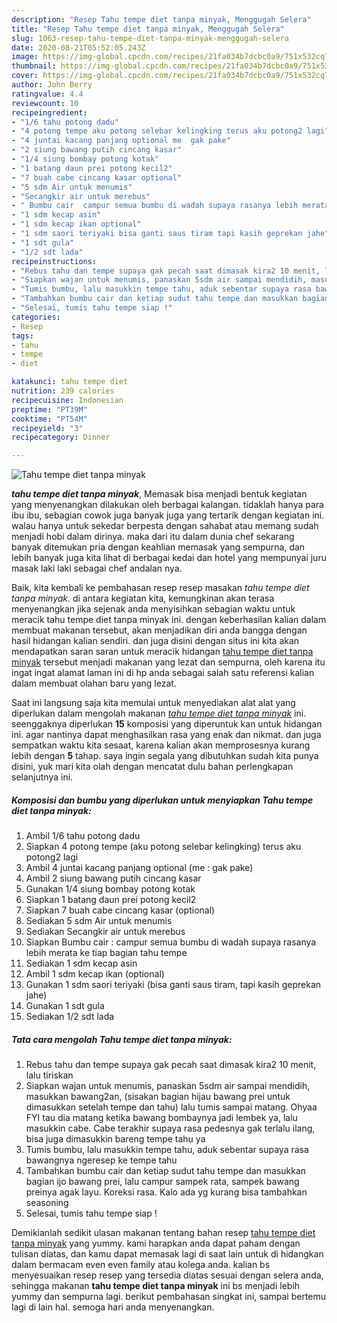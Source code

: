 ```yaml
---
description: "Resep Tahu tempe diet tanpa minyak, Menggugah Selera"
title: "Resep Tahu tempe diet tanpa minyak, Menggugah Selera"
slug: 1063-resep-tahu-tempe-diet-tanpa-minyak-menggugah-selera
date: 2020-08-21T05:52:05.243Z
image: https://img-global.cpcdn.com/recipes/21fa034b7dcbc0a9/751x532cq70/tahu-tempe-diet-tanpa-minyak-foto-resep-utama.jpg
thumbnail: https://img-global.cpcdn.com/recipes/21fa034b7dcbc0a9/751x532cq70/tahu-tempe-diet-tanpa-minyak-foto-resep-utama.jpg
cover: https://img-global.cpcdn.com/recipes/21fa034b7dcbc0a9/751x532cq70/tahu-tempe-diet-tanpa-minyak-foto-resep-utama.jpg
author: John Berry
ratingvalue: 4.4
reviewcount: 10
recipeingredient:
- "1/6 tahu potong dadu"
- "4 potong tempe aku potong selebar kelingking terus aku potong2 lagi"
- "4 juntai kacang panjang optional me  gak pake"
- "2 siung bawang putih cincang kasar"
- "1/4 siung bombay potong kotak"
- "1 batang daun prei potong kecil2"
- "7 buah cabe cincang kasar optional"
- "5 sdm Air untuk menumis"
- "Secangkir air untuk merebus"
- " Bumbu cair  campur semua bumbu di wadah supaya rasanya lebih merata ke tiap bagian tahu tempe"
- "1 sdm kecap asin"
- "1 sdm kecap ikan optional"
- "1 sdm saori teriyaki bisa ganti saus tiram tapi kasih geprekan jahe"
- "1 sdt gula"
- "1/2 sdt lada"
recipeinstructions:
- "Rebus tahu dan tempe supaya gak pecah saat dimasak kira2 10 menit, lalu tiriskan"
- "Siapkan wajan untuk menumis, panaskan 5sdm air sampai mendidih, masukkan bawang2an, (sisakan bagian hijau bawang prei untuk dimasukkan setelah tempe dan tahu) lalu tumis sampai matang. Ohyaa FYI tau dia matang ketika bawang bombaynya jadi lembek ya, lalu masukkin cabe. Cabe terakhir supaya rasa pedesnya gak terlalu ilang, bisa juga dimasukkin bareng tempe tahu ya"
- "Tumis bumbu, lalu masukkin tempe tahu, aduk sebentar supaya rasa bawangnya ngeresep ke tempe tahu"
- "Tambahkan bumbu cair dan ketiap sudut tahu tempe dan masukkan bagian ijo bawang prei, lalu campur sampek rata, sampek bawang preinya agak layu. Koreksi rasa. Kalo ada yg kurang bisa tambahkan seasoning"
- "Selesai, tumis tahu tempe siap !"
categories:
- Resep
tags:
- tahu
- tempe
- diet

katakunci: tahu tempe diet 
nutrition: 239 calories
recipecuisine: Indonesian
preptime: "PT39M"
cooktime: "PT54M"
recipeyield: "3"
recipecategory: Dinner

---
```



![Tahu tempe diet tanpa minyak](https://img-global.cpcdn.com/recipes/21fa034b7dcbc0a9/751x532cq70/tahu-tempe-diet-tanpa-minyak-foto-resep-utama.jpg)

<b><i>tahu tempe diet tanpa minyak</i></b>, Memasak bisa menjadi bentuk kegiatan yang menyenangkan dilakukan oleh berbagai kalangan. tidaklah hanya para ibu ibu, sebagian cowok juga banyak juga yang tertarik dengan kegiatan ini. walau hanya untuk sekedar berpesta dengan sahabat atau memang sudah menjadi hobi dalam dirinya. maka dari itu dalam dunia chef sekarang banyak ditemukan pria dengan keahlian memasak yang sempurna, dan lebih banyak juga kita lihat di berbagai kedai dan hotel yang mempunyai juru masak laki laki sebagai chef andalan nya.

Baik, kita kembali ke pembahasan resep resep masakan <i>tahu tempe diet tanpa minyak</i>. di antara kegiatan kita, kemungkinan akan terasa menyenangkan jika sejenak anda menyisihkan sebagian waktu untuk meracik tahu tempe diet tanpa minyak ini. dengan keberhasilan kalian dalam membuat makanan tersebut, akan menjadikan diri anda bangga dengan hasil hidangan kalian sendiri. dan juga disini dengan situs ini kita akan mendapatkan saran saran untuk meracik hidangan <u>tahu tempe diet tanpa minyak</u> tersebut menjadi makanan yang lezat dan sempurna, oleh karena itu ingat ingat alamat laman ini di hp anda sebagai salah satu referensi kalian dalam membuat olahan baru yang lezat.




Saat ini langsung saja kita memulai untuk menyediakan alat alat yang diperlukan dalam mengolah makanan <u><i>tahu tempe diet tanpa minyak</i></u> ini. seenggaknya diperlukan <b>15</b> komposisi yang diperuntuk kan untuk hidangan ini. agar nantinya dapat menghasilkan rasa yang enak dan nikmat. dan juga sempatkan waktu kita sesaat, karena kalian akan memprosesnya kurang lebih dengan <b>5</b> tahap. saya ingin segala yang dibutuhkan sudah kita punya disini, yuk mari kita olah dengan mencatat dulu bahan perlengkapan selanjutnya ini.

<!--inarticleads1-->

##### Komposisi dan bumbu yang diperlukan untuk menyiapkan Tahu tempe diet tanpa minyak:

1. Ambil 1/6 tahu potong dadu
1. Siapkan 4 potong tempe (aku potong selebar kelingking) terus aku potong2 lagi
1. Ambil 4 juntai kacang panjang optional (me : gak pake)
1. Ambil 2 siung bawang putih cincang kasar
1. Gunakan 1/4 siung bombay potong kotak
1. Siapkan 1 batang daun prei potong kecil2
1. Siapkan 7 buah cabe cincang kasar (optional)
1. Sediakan 5 sdm Air untuk menumis
1. Sediakan Secangkir air untuk merebus
1. Siapkan  Bumbu cair : campur semua bumbu di wadah supaya rasanya lebih merata ke tiap bagian tahu tempe
1. Sediakan 1 sdm kecap asin
1. Ambil 1 sdm kecap ikan (optional)
1. Gunakan 1 sdm saori teriyaki (bisa ganti saus tiram, tapi kasih geprekan jahe)
1. Gunakan 1 sdt gula
1. Sediakan 1/2 sdt lada




<!--inarticleads2-->

##### Tata cara mengolah Tahu tempe diet tanpa minyak:

1. Rebus tahu dan tempe supaya gak pecah saat dimasak kira2 10 menit, lalu tiriskan
1. Siapkan wajan untuk menumis, panaskan 5sdm air sampai mendidih, masukkan bawang2an, (sisakan bagian hijau bawang prei untuk dimasukkan setelah tempe dan tahu) lalu tumis sampai matang. Ohyaa FYI tau dia matang ketika bawang bombaynya jadi lembek ya, lalu masukkin cabe. Cabe terakhir supaya rasa pedesnya gak terlalu ilang, bisa juga dimasukkin bareng tempe tahu ya
1. Tumis bumbu, lalu masukkin tempe tahu, aduk sebentar supaya rasa bawangnya ngeresep ke tempe tahu
1. Tambahkan bumbu cair dan ketiap sudut tahu tempe dan masukkan bagian ijo bawang prei, lalu campur sampek rata, sampek bawang preinya agak layu. Koreksi rasa. Kalo ada yg kurang bisa tambahkan seasoning
1. Selesai, tumis tahu tempe siap !




Demikianlah sedikit ulasan makanan tentang bahan resep <u>tahu tempe diet tanpa minyak</u> yang yummy. kami harapkan anda dapat paham dengan tulisan diatas, dan kamu dapat memasak lagi di saat lain untuk di hidangkan dalam bermacam even even family atau kolega anda. kalian bs menyesuaikan resep resep yang tersedia diatas sesuai dengan selera anda, sehingga makanan <b>tahu tempe diet tanpa minyak</b> ini bs menjadi lebih yummy dan sempurna lagi. berikut pembahasan singkat ini, sampai bertemu lagi di lain hal. semoga hari anda menyenangkan.
